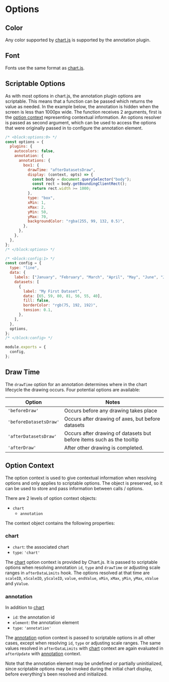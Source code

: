# Options

## Color

Any color supported by [chart.js](https://www.chartjs.org/docs/master/general/colors) is supported by the annotation plugin.

## Font

Fonts use the same format as [chart.js](https://www.chartjs.org/docs/master/general/fonts).

## Scriptable Options

As with most options in chart.js, the annotation plugin options are scriptable. This means that a function can be passed which returns the value as needed. In the example below, the annotation is hidden when the screen is less than 1000px wide.
The function receives 2 arguments, first is the [option context](#option-context) representing contextual information. An options resolver is passed as second argument, which can be used to access the options that were originally passed in to configure the annotation element.

```js chart-editor
/* <block:options:0> */
const options = {
  plugins: {
    autocolors: false,
    annotation: {
      annotations: {
        box1: {
          drawTime: "afterDatasetsDraw",
          display: (context, opts) => {
            const body = document.querySelector("body");
            const rect = body.getBoundingClientRect();
            return rect.width >= 1000;
          },
          type: "box",
          xMin: 1,
          xMax: 2,
          yMin: 50,
          yMax: 70,
          backgroundColor: "rgba(255, 99, 132, 0.5)",
        },
      },
    },
  },
};
/* </block:options> */

/* <block:config:1> */
const config = {
  type: "line",
  data: {
    labels: ["January", "February", "March", "April", "May", "June", "July"],
    datasets: [
      {
        label: "My First Dataset",
        data: [65, 59, 80, 81, 56, 55, 40],
        fill: false,
        borderColor: "rgb(75, 192, 192)",
        tension: 0.1,
      },
    ],
  },
  options,
};
/* </block:config> */

module.exports = {
  config,
};
```

## Draw Time

The `drawTime` option for an annotation determines where in the chart lifecycle the drawing occurs. Four potential options are available:

| Option                 | Notes                                                                 |
| ---------------------- | --------------------------------------------------------------------- |
| `'beforeDraw'`         | Occurs before any drawing takes place                                 |
| `'beforeDatasetsDraw'` | Occurs after drawing of axes, but before datasets                     |
| `'afterDatasetsDraw'`  | Occurs after drawing of datasets but before items such as the tooltip |
| `'afterDraw'`          | After other drawing is completed.                                     |

## Option Context

The option context is used to give contextual information when resolving options and only applies to scriptable options. The object is preserved, so it can be used to store and pass information between calls / options.

There are 2 levels of option context objects:

- `chart`
  - `annotation`

The context object contains the following properties:

### chart

- `chart`: the associated chart
- `type`: `'chart'`

The [chart](#chart) option context is provided by Chart.js. It is passed to scriptable options when resolving annotation `id`, `type` and `drawTime` or adjusting scale ranges in `afterDataLimits` hook. The options resolved at that time are `scaleID`, `xScaleID`, `yScaleID`, `value`, `endValue`, `xMin`, `xMax`, `yMin`, `yMax`, `xValue` and `yValue`.

### annotation

In addition to [chart](#chart)

- `id`: the annotation id
- `element`: the annotation element
- `type`: `'annotation'`

The [annotation](#annotation) option context is passed to scriptable options in all other cases, except when resolving `id`, `type` or adjusting scale ranges. The same values resolved in `afterDataLimits` with [chart](#chart) context are again evaluated in `afterUpdate` with [annotation](#annotation) context.

Note that the annotation element may be undefined or partially uninitialized, since scriptable options may be invoked during the initial chart display, before everything's been resolved and initialized.
